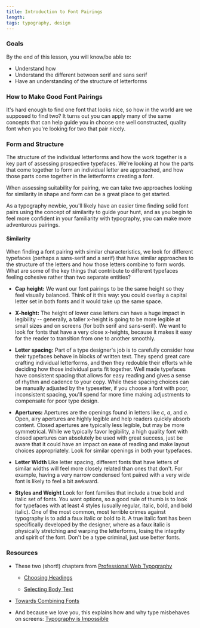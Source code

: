 ```yaml
---
title: Introduction to Font Pairings
length:
tags: typography, design
---
```


### Goals

By the end of this lesson, you will know/be able to:

* Understand how
* Understand the different between serif and sans serif
* Have an understanding of the structure of letterforms

### How to Make Good Font Pairings

It's hard enough to find one font that looks nice, so how in the world are we supposed to find two? It turns out you can apply many of the same concepts that can help guide you in choose one well constructed, quality font when you're looking for two that pair nicely.

### Form and Structure

The structure of the individual letterforms and how the work together is a key part of assessing prospective typefaces. We're looking at how the parts that come together to form an individual letter are approached, and how those parts come together in the letterforms creating a font.

When assessing suitability for pairing, we can take two approaches looking for similarity in shape and form can be a great place to get started.

As a typography newbie, you'll likely have an easier time finding solid font pairs using the concept of similarity to guide your hunt, and as you begin to feel more confident in your familiarity with typography, you can make more adventurous pairings.

#### Similarity

When finding a font pairing with similar characteristics, we look for different typefaces (perhaps a sans-serif and a serif) that have similar approaches to the structure of the letters and how those letters combine to form words. What are some of the key things that contribute to different typefaces feeling cohesive rather than two separate entities?

* **Cap height:** We want our font pairings to be the same height so they feel visually balanced. Think of it this way: you could overlay a capital letter set in both fonts and it would take up the same space.

* **X-height:** The height of lower case letters can have a huge impact in legibility -- generally, a taller x-height is going to be more legible at small sizes and on screens (for both serif and sans-serif). We want to look for fonts that have a very close x-heights, because it makes it easy for the reader to transition from one to another smoothly.

* **Letter spacing:** Part of a type designer's job is to carefully consider how their typefaces behave in blocks of written text. They spend great care crafting individual letterforms, and then they redouble their efforts while deciding how those individual parts fit together. Well made typefaces have consistent spacing that allows for easy reading and gives a sense of rhythm and cadence to your copy. While these spacing choices can be manually adjusted by the typesetter, if you choose a font with poor, inconsistent spacing, you'll spend far more time making adjustments to compensate for poor type design.

* **Apertures:** Apertures are the openings found in letters like _c_, _a_, and _e_. Open, airy apertures are highly legible and help readers quickly absorb content. Closed apertures are typically less legible, but may be more symmetrical. While we typically favor legibility, a high quality font with closed apertures can absolutely be used with great success, just be aware that it could have an impact on ease of reading and make layout choices appropriately. Look for similar openings in both your typefaces.

* **Letter Width** Like letter spacing, different fonts that have letters of similar widths will feel more closely related than ones that don't. For example, having a very narrow condensed font paired with a very wide font is likely to feel a bit awkward.

* **Styles and Weight** Look for font families that include a true bold and italic set of fonts. You want options, so a good rule of thumb is to look for typefaces with at least 4 styles (usually regular, italic, bold, and bold italic). One of the most common, most terrible crimes against typography is to add a faux italic or bold to it. A true italic font has been specifically developed by the designer, where as a faux italic is physically stretching and warping the letterforms, losing the integrity and spirit of the font. Don't be a type criminal, just use better fonts.

### Resources

* These two (short!) chapters from [Professional Web Typography](https://prowebtype.com/)

  - [Choosing Headings](https://prowebtype.com/choosing-headings/)

  - [Selecting Body Text](https://prowebtype.com/selecting-body-text/)

* [Towards Combining Fonts](http://school.readymag.com/fonts/)

* And because we love you, this explains how and why type misbehaves on screens: [Typography is Impossible](https://medium.engineering/typography-is-impossible-5872b0c7f891#.6ms4yhl26)
